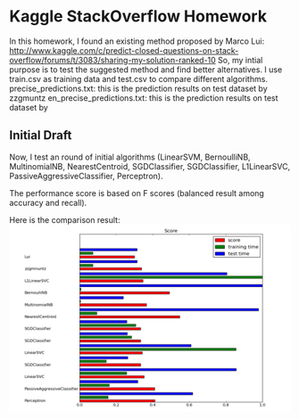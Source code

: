 Kaggle StackOverflow Homework
=================================================
In this homework, I found an existing method proposed by Marco Lui: http://www.kaggle.com/c/predict-closed-questions-on-stack-overflow/forums/t/3083/sharing-my-solution-ranked-10
So, my intial purpose is to test the suggested method and find better alternatives.
I use train.csv as training data and test.csv to compare different algorithms.
precise_predictions.txt: this is the prediction results on test dataset by zzgmuntz
en_precise_predictions.txt: this is the prediction results on test dataset by 

Initial Draft
-------------------------------------------------

Now, I test an round of initial algorithms (LinearSVM, BernoulliNB, MultinomialNB, NearestCentroid, SGDClassifier, SGDClassifier, L1LinearSVC, PassiveAggressiveClassifier, Perceptron).

The performance score is based on F scores (balanced result among accuracy and recall).


Here is the comparison result:
![](hw3/compare_alg.png "Figure 1-1")



